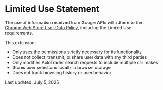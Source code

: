 # Limited Use Statement

The use of information received from Google APIs will adhere to the [Chrome Web Store User Data Policy](https://developer.chrome.com/docs/webstore/program-policies/), including the Limited Use requirements.

This extension:
- Only uses the permissions strictly necessary for its functionality
- Does not collect, transmit, or share user data with any third parties
- Only modifies AutoTrader search requests to include multiple car makes
- Stores user selections locally in browser storage
- Does not track browsing history or user behavior

Last updated: July 5, 2025
